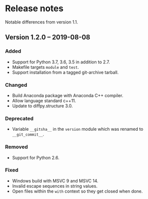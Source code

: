# Release notes

Notable differences from version 1.1.

## Version 1.2.0 – 2019-08-08

### Added

- Support for Python 3.7, 3.6, 3.5 in addition to 2.7.
- Makefile targets `module` and `test`.
- Support installation from a tagged git-archive tarball.

### Changed

- Build Anaconda package with Anaconda C++ compiler.
- Allow language standard c++11.
- Update to diffpy.structure 3.0.

### Deprecated

- Variable `__gitsha__` in the `version` module which was renamed
  to `__git_commit__`.

### Removed

- Support for Python 2.6.

### Fixed

- Windows build with MSVC 9 and MSVC 14.
- Invalid escape sequences in string values.
- Open files within the `with` context so they get closed when done.
